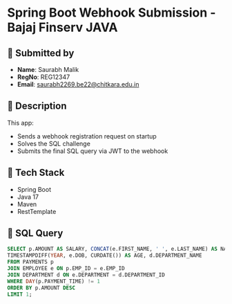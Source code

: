 # Spring Boot Webhook Submission - Bajaj Finserv JAVA

## 👤 Submitted by
- **Name**: Saurabh Malik
- **RegNo**: REG12347
- **Email**: saurabh2269.be22@chitkara.edu.in

## 🚀 Description
This app:
- Sends a webhook registration request on startup
- Solves the SQL challenge
- Submits the final SQL query via JWT to the webhook

## 🔧 Tech Stack
- Spring Boot
- Java 17
- Maven
- RestTemplate

## 🧠 SQL Query
```sql
SELECT p.AMOUNT AS SALARY, CONCAT(e.FIRST_NAME, ' ', e.LAST_NAME) AS NAME,
TIMESTAMPDIFF(YEAR, e.DOB, CURDATE()) AS AGE, d.DEPARTMENT_NAME
FROM PAYMENTS p
JOIN EMPLOYEE e ON p.EMP_ID = e.EMP_ID
JOIN DEPARTMENT d ON e.DEPARTMENT = d.DEPARTMENT_ID
WHERE DAY(p.PAYMENT_TIME) != 1
ORDER BY p.AMOUNT DESC
LIMIT 1;
